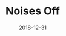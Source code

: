 ---
layout: productions
title: Noises Off
date: 2018-12-31
approx_date: year
featured_image:
Theatre: Players by the Sea
cast:
- Lloyd: Michael Lipp
crew:
---